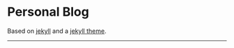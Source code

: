 Personal Blog
========

Based on [jekyll](http://jekyllrb.com/) and a [jekyll theme](https://github.com/chloerei/scribble).

---

